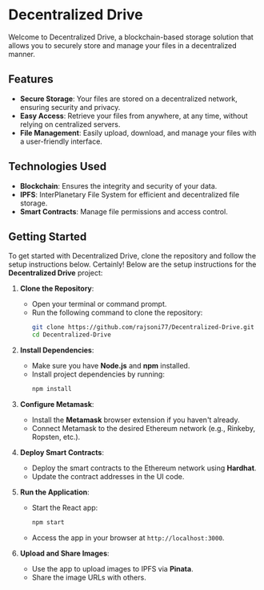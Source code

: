 # Decentralized Drive

Welcome to Decentralized Drive, a blockchain-based storage solution that allows you to securely store and manage your files in a decentralized manner.

## Features

- **Secure Storage**: Your files are stored on a decentralized network, ensuring security and privacy.
- **Easy Access**: Retrieve your files from anywhere, at any time, without relying on centralized servers.
- **File Management**: Easily upload, download, and manage your files with a user-friendly interface.

## Technologies Used

- **Blockchain**: Ensures the integrity and security of your data.
- **IPFS**: InterPlanetary File System for efficient and decentralized file storage.
- **Smart Contracts**: Manage file permissions and access control.

## Getting Started

To get started with Decentralized Drive, clone the repository and follow the setup instructions below.
Certainly! Below are the setup instructions for the **Decentralized Drive** project:

1. **Clone the Repository**:
   - Open your terminal or command prompt.
   - Run the following command to clone the repository:
     ```bash
     git clone https://github.com/rajsoni77/Decentralized-Drive.git
     cd Decentralized-Drive
     ```

2. **Install Dependencies**:
   - Make sure you have **Node.js** and **npm** installed.
   - Install project dependencies by running:
     ```bash
     npm install
     ```

3. **Configure Metamask**:
   - Install the **Metamask** browser extension if you haven't already.
   - Connect Metamask to the desired Ethereum network (e.g., Rinkeby, Ropsten, etc.).

4. **Deploy Smart Contracts**:
   - Deploy the smart contracts to the Ethereum network using **Hardhat**.
   - Update the contract addresses in the UI code.

5. **Run the Application**:
   - Start the React app:
     ```bash
     npm start
     ```
   - Access the app in your browser at `http://localhost:3000`.

6. **Upload and Share Images**:
   - Use the app to upload images to IPFS via **Pinata**.
   - Share the image URLs with others.
